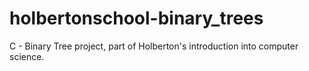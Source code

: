 # holbertonschool-binary_trees
C - Binary Tree project, part of Holberton's introduction into computer science.
